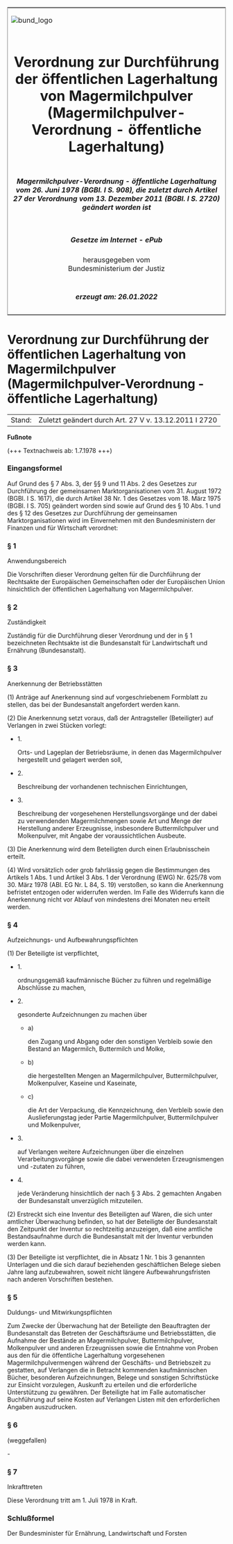 <span id="DECKBLATT.html"></span>

<table border="0" frame="border" width="100%">

<tr valign="top">

<td align="left">

![bund\_logo](BfJ_2021_Web_de_de.gif)

</td>

<td align="right">

 

</td>

</tr>

<tr align="center" valign="middle">

<td colspan="2">

# Verordnung zur Durchführung der öffentlichen Lagerhaltung von Magermilchpulver (Magermilchpulver-Verordnung - öffentliche Lagerhaltung)

</td>

</tr>

<tr align="center" valign="middle">

<td colspan="2">

##### Magermilchpulver-Verordnung - öffentliche Lagerhaltung vom 26. Juni 1978 (BGBl. I S. 908), die zuletzt durch Artikel 27 der Verordnung vom 13. Dezember 2011 (BGBl. I S. 2720) geändert worden ist

</td>

</tr>

<tr align="center" valign="middle">

<td colspan="2">

  
  

##### Gesetze im Internet - ePub  
  
herausgegeben vom  
Bundesministerium der Justiz

</td>

</tr>

<tr align="center" valign="bottom">

<td colspan="2">

  
  

##### erzeugt am: 26.01.2022

</td>

</tr>

</table>

<span id="BJNR009080978.html"></span>

# Verordnung zur Durchführung der öffentlichen Lagerhaltung von Magermilchpulver (Magermilchpulver-Verordnung - öffentliche Lagerhaltung)

<div>

<div class="jnhtml">

|        |                                                       |
| ------ | ----------------------------------------------------- |
| Stand: | Zuletzt geändert durch Art. 27 V v. 13.12.2011 I 2720 |

</div>

</div>

<div>

  
**Fußnote**

<div class="jnhtml">

<div>

<div class="jurAbsatz">

(+++ Textnachweis ab: 1.7.1978 +++)

</div>

</div>

</div>

</div>

<span id="BJNR009080978BJNE000100328.html"></span>

### Eingangsformel  

<div>

<div class="jnhtml">

<div>

<div class="jurAbsatz">

Auf Grund des § 7 Abs. 3, der §§ 9 und 11 Abs. 2 des Gesetzes zur
Durchführung der gemeinsamen Marktorganisationen vom 31. August 1972
(BGBl. I S. 1617), die durch Artikel 38 Nr. 1 des Gesetzes vom 18. März
1975 (BGBl. I S. 705) geändert worden sind sowie auf Grund des § 10 Abs.
1 und des § 12 des Gesetzes zur Durchführung der gemeinsamen
Marktorganisationen wird im Einvernehmen mit den Bundesministern der
Finanzen und für Wirtschaft verordnet:

</div>

</div>

</div>

</div>

<span id="BJNR009080978BJNE000202377.html"></span>

### § 1  
Anwendungsbereich

<div>

<div class="jnhtml">

<div>

<div class="jurAbsatz">

Die Vorschriften dieser Verordnung gelten für die Durchführung der
Rechtsakte der Europäischen Gemeinschaften oder der Europäischen Union
hinsichtlich der öffentlichen Lagerhaltung von Magermilchpulver.

</div>

</div>

</div>

</div>

<span id="BJNR009080978BJNE000301308.html"></span>

### § 2  
Zuständigkeit

<div>

<div class="jnhtml">

<div>

<div class="jurAbsatz">

Zuständig für die Durchführung dieser Verordnung und der in § 1
bezeichneten Rechtsakte ist die Bundesanstalt für Landwirtschaft und
Ernährung (Bundesanstalt).

</div>

</div>

</div>

</div>

<span id="BJNR009080978BJNE000400328.html"></span>

### § 3  
Anerkennung der Betriebsstätten

<div>

<div class="jnhtml">

<div>

<div class="jurAbsatz">

(1) Anträge auf Anerkennung sind auf vorgeschriebenem Formblatt zu
stellen, das bei der Bundesanstalt angefordert werden kann.

</div>

<div class="jurAbsatz">

(2) Die Anerkennung setzt voraus, daß der Antragsteller (Beteiligter)
auf Verlangen in zwei Stücken vorlegt:

  - 1\.
    
    <div style="">
    
    Orts- und Lageplan der Betriebsräume, in denen das Magermilchpulver
    hergestellt und gelagert werden soll,
    
    </div>

  - 2\.
    
    <div style="">
    
    Beschreibung der vorhandenen technischen Einrichtungen,
    
    </div>

  - 3\.
    
    <div style="">
    
    Beschreibung der vorgesehenen Herstellungsvorgänge und der dabei zu
    verwendenden Magermilchmengen sowie Art und Menge der Herstellung
    anderer Erzeugnisse, insbesondere Buttermilchpulver und
    Molkenpulver, mit Angabe der voraussichtlichen Ausbeute.
    
    </div>

</div>

<div class="jurAbsatz">

(3) Die Anerkennung wird dem Beteiligten durch einen Erlaubnisschein
erteilt.

</div>

<div class="jurAbsatz">

(4) Wird vorsätzlich oder grob fahrlässig gegen die Bestimmungen des
Artikels 1 Abs. 1 und Artikel 3 Abs. 1 der Verordnung (EWG) Nr. 625/78
vom 30. März 1978 (ABl. EG Nr. L 84, S. 19) verstoßen, so kann die
Anerkennung befristet entzogen oder widerrufen werden. Im Falle des
Widerrufs kann die Anerkennung nicht vor Ablauf von mindestens drei
Monaten neu erteilt werden.

</div>

</div>

</div>

</div>

<span id="BJNR009080978BJNE000500328.html"></span>

### § 4  
Aufzeichnungs- und Aufbewahrungspflichten

<div>

<div class="jnhtml">

<div>

<div class="jurAbsatz">

(1) Der Beteiligte ist verpflichtet,

  - 1\.
    
    <div style="">
    
    ordnungsgemäß kaufmännische Bücher zu führen und regelmäßige
    Abschlüsse zu machen,
    
    </div>

  - 2\.
    
    <div style="">
    
    gesonderte Aufzeichnungen zu machen über
    
      - a)
        
        <div style="">
        
        den Zugang und Abgang oder den sonstigen Verbleib sowie den
        Bestand an Magermilch, Buttermilch und Molke,
        
        </div>
    
      - b)
        
        <div style="">
        
        die hergestellten Mengen an Magermilchpulver, Buttermilchpulver,
        Molkenpulver, Kaseine und Kaseinate,
        
        </div>
    
      - c)
        
        <div style="">
        
        die Art der Verpackung, die Kennzeichnung, den Verbleib sowie
        den Auslieferungstag jeder Partie Magermilchpulver,
        Buttermilchpulver und Molkenpulver,
        
        </div>
    
    </div>

  - 3\.
    
    <div style="">
    
    auf Verlangen weitere Aufzeichnungen über die einzelnen
    Verarbeitungsvorgänge sowie die dabei verwendeten Erzeugnismengen
    und -zutaten zu führen,
    
    </div>

  - 4\.
    
    <div style="">
    
    jede Veränderung hinsichtlich der nach § 3 Abs. 2 gemachten Angaben
    der Bundesanstalt unverzüglich mitzuteilen.
    
    </div>

</div>

<div class="jurAbsatz">

(2) Erstreckt sich eine Inventur des Beteiligten auf Waren, die sich
unter amtlicher Überwachung befinden, so hat der Beteiligte der
Bundesanstalt den Zeitpunkt der Inventur so rechtzeitig anzuzeigen, daß
eine amtliche Bestandsaufnahme durch die Bundesanstalt mit der Inventur
verbunden werden kann.

</div>

<div class="jurAbsatz">

(3) Der Beteiligte ist verpflichtet, die in Absatz 1 Nr. 1 bis 3
genannten Unterlagen und die sich darauf beziehenden geschäftlichen
Belege sieben Jahre lang aufzubewahren, soweit nicht längere
Aufbewahrungsfristen nach anderen Vorschriften bestehen.

</div>

</div>

</div>

</div>

<span id="BJNR009080978BJNE000600328.html"></span>

### § 5  
Duldungs- und Mitwirkungspflichten

<div>

<div class="jnhtml">

<div>

<div class="jurAbsatz">

Zum Zwecke der Überwachung hat der Beteiligte den Beauftragten der
Bundesanstalt das Betreten der Geschäftsräume und Betriebsstätten, die
Aufnahme der Bestände an Magermilchpulver, Buttermilchpulver,
Molkenpulver und anderen Erzeugnissen sowie die Entnahme von Proben aus
den für die öffentliche Lagerhaltung vorgesehenen Magermilchpulvermengen
während der Geschäfts- und Betriebszeit zu gestatten, auf Verlangen die
in Betracht kommenden kaufmännischen Bücher, besonderen Aufzeichnungen,
Belege und sonstigen Schriftstücke zur Einsicht vorzulegen, Auskunft zu
erteilen und die erforderliche Unterstützung zu gewähren. Der Beteiligte
hat im Falle automatischer Buchführung auf seine Kosten auf Verlangen
Listen mit den erforderlichen Angaben auszudrucken.

</div>

</div>

</div>

</div>

<span id="BJNR009080978BJNE000701377.html"></span>

### § 6  
(weggefallen)

<div>

<div class="jnhtml">

<div>

<div class="jurAbsatz">

\-

</div>

</div>

</div>

</div>

<span id="BJNR009080978BJNE001001308.html"></span>

### § 7  
Inkrafttreten

<div>

<div class="jnhtml">

<div>

<div class="jurAbsatz">

Diese Verordnung tritt am 1. Juli 1978 in Kraft.

</div>

</div>

</div>

</div>

<span id="BJNR009080978BJNE001100328.html"></span>

### Schlußformel  

<div>

<div class="jnhtml">

<div>

<div class="jurAbsatz">

<span class="SP">Der Bundesminister für Ernährung, Landwirtschaft und
Forsten</span>

</div>

</div>

</div>

</div>
